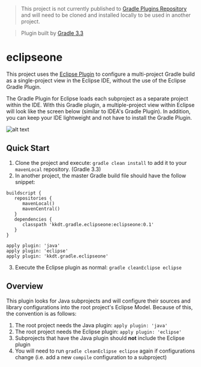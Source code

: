 > This project is not currently published to [Gradle Plugins Repository](https://plugins.gradle.org/) and will need to be cloned and installed locally to be used in another project.

> Plugin built by [Gradle 3.3](https://services.gradle.org/distributions/gradle-3.3-all.zip)

# eclipseone

This project uses the [Eclipse Plugin](https://docs.gradle.org/current/userguide/eclipse_plugin.html) to configure a multi-project Gradle build as a single-project view in the Eclipse IDE, without the use of the Eclipse Gradle Plugin. 

The Gradle Plugin for Eclipse loads each subproject as a separate project within the IDE. With this Gradle plugin, a multiple-project view within Eclipse will look like the screen below (similar to IDEA's Gradle Plugin). In addition, you can keep your IDE lightweight and not have to install the Gradle Plugin.

![alt text](https://github.com/kkdt/gradle-java-multiprojects/blob/master/img/screenshot2.png "Eclipse single-project import")

## Quick Start

1. Clone the project and execute: `gradle clean install` to add it to your `mavenLocal` repository. (Gradle 3.3)
2. In another project, the master Gradle build file should have the follow snippet:
```
buildscript {
   repositories { 
      mavenLocal()
      mavenCentral()
   }
   dependencies {
      classpath 'kkdt.gradle.eclipseone:eclipseone:0.1'
   }
}

apply plugin: 'java'
apply plugin: 'eclipse'
apply plugin: 'kkdt.gradle.eclipseone'
```
3. Execute the Eclipse plugin as normal: `gradle cleanEclipse eclipse`

## Overview

This plugin looks for Java subprojects and will configure their sources and library configurations into the root project's Eclipse Model. Because of this, the convention is as follows:

1. The root project needs the Java plugin: `apply plugin: 'java'`
2. The root project needs the Eclipse plugin: `apply plugin: 'eclipse'`
3. Subprojects that have the Java plugin should **not** include the Eclipse plugin
4. You will need to run `gradle cleanEclipse eclipse` again if configurations change (i.e. add a new `compile` configuration to a subproject)